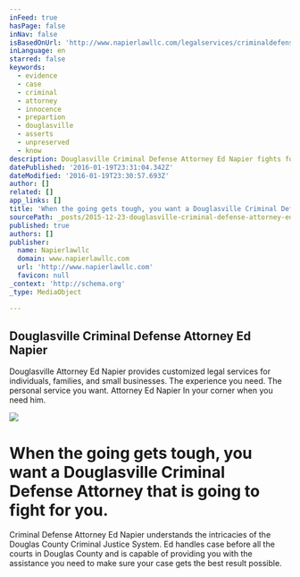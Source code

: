 ```yaml
---
inFeed: true
hasPage: false
inNav: false
isBasedOnUrl: 'http://www.napierlawllc.com/legalservices/criminaldefense.html'
inLanguage: en
starred: false
keywords:
  - evidence
  - case
  - criminal
  - attorney
  - innocence
  - prepartion
  - douglasville
  - asserts
  - unpreserved
  - know
description: Douglasville Criminal Defense Attorney Ed Napier fights for you
datePublished: '2016-01-19T23:31:04.342Z'
dateModified: '2016-01-19T23:30:57.693Z'
author: []
related: []
app_links: []
title: 'When the going gets tough, you want a Douglasville Criminal Defense Attorney that is going to fight for you.'
sourcePath: _posts/2015-12-23-douglasville-criminal-defense-attorney-ed-napier.md
published: true
authors: []
publisher:
  name: Napierlawllc
  domain: www.napierlawllc.com
  url: 'http://www.napierlawllc.com'
  favicon: null
_context: 'http://schema.org'
_type: MediaObject

---
```

<article style=""><h1>Douglasville Criminal Defense Attorney Ed Napier</h1><p>Douglasville Attorney Ed Napier provides customized legal services for individuals, families, and small businesses. The experience you need. The personal service you want. Attorney Ed Napier In your corner when you need him.</p><img src="http://www.napierlawllc.com/images/237_criminal-law.jpg" /></article>

# When the going gets tough, you want a Douglasville Criminal Defense Attorney that is going to fight for you.

Criminal Defense Attorney Ed Napier understands the intricacies of the Douglas County Criminal Justice System.  Ed handles case before all the courts in Douglas County and is capable of providing you with the assistance you need to make sure your case gets the best result possible.